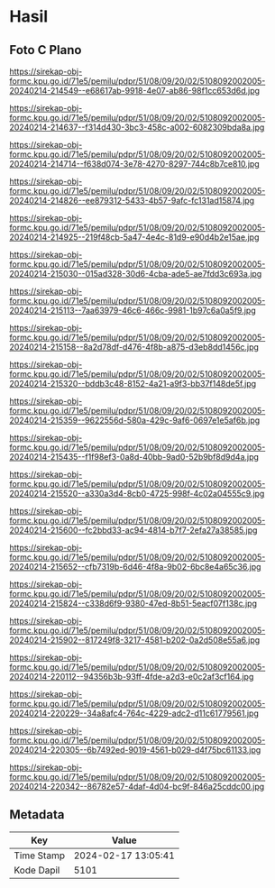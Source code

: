 # Hasil

## Foto C Plano

https://sirekap-obj-formc.kpu.go.id/71e5/pemilu/pdpr/51/08/09/20/02/5108092002005-20240214-214549--e68617ab-9918-4e07-ab86-98f1cc653d6d.jpg

https://sirekap-obj-formc.kpu.go.id/71e5/pemilu/pdpr/51/08/09/20/02/5108092002005-20240214-214637--f314d430-3bc3-458c-a002-6082309bda8a.jpg

https://sirekap-obj-formc.kpu.go.id/71e5/pemilu/pdpr/51/08/09/20/02/5108092002005-20240214-214714--f638d074-3e78-4270-8297-744c8b7ce810.jpg

https://sirekap-obj-formc.kpu.go.id/71e5/pemilu/pdpr/51/08/09/20/02/5108092002005-20240214-214826--ee879312-5433-4b57-9afc-fc131ad15874.jpg

https://sirekap-obj-formc.kpu.go.id/71e5/pemilu/pdpr/51/08/09/20/02/5108092002005-20240214-214925--219f48cb-5a47-4e4c-81d9-e90d4b2e15ae.jpg

https://sirekap-obj-formc.kpu.go.id/71e5/pemilu/pdpr/51/08/09/20/02/5108092002005-20240214-215030--015ad328-30d6-4cba-ade5-ae7fdd3c693a.jpg

https://sirekap-obj-formc.kpu.go.id/71e5/pemilu/pdpr/51/08/09/20/02/5108092002005-20240214-215113--7aa63979-46c6-466c-9981-1b97c6a0a5f9.jpg

https://sirekap-obj-formc.kpu.go.id/71e5/pemilu/pdpr/51/08/09/20/02/5108092002005-20240214-215158--8a2d78df-d476-4f8b-a875-d3eb8dd1456c.jpg

https://sirekap-obj-formc.kpu.go.id/71e5/pemilu/pdpr/51/08/09/20/02/5108092002005-20240214-215320--bddb3c48-8152-4a21-a9f3-bb37f148de5f.jpg

https://sirekap-obj-formc.kpu.go.id/71e5/pemilu/pdpr/51/08/09/20/02/5108092002005-20240214-215359--9622556d-580a-429c-9af6-0697e1e5af6b.jpg

https://sirekap-obj-formc.kpu.go.id/71e5/pemilu/pdpr/51/08/09/20/02/5108092002005-20240214-215435--f1f98ef3-0a8d-40bb-9ad0-52b9bf8d9d4a.jpg

https://sirekap-obj-formc.kpu.go.id/71e5/pemilu/pdpr/51/08/09/20/02/5108092002005-20240214-215520--a330a3d4-8cb0-4725-998f-4c02a04555c9.jpg

https://sirekap-obj-formc.kpu.go.id/71e5/pemilu/pdpr/51/08/09/20/02/5108092002005-20240214-215600--fc2bbd33-ac94-4814-b7f7-2efa27a38585.jpg

https://sirekap-obj-formc.kpu.go.id/71e5/pemilu/pdpr/51/08/09/20/02/5108092002005-20240214-215652--cfb7319b-6d46-4f8a-9b02-6bc8e4a65c36.jpg

https://sirekap-obj-formc.kpu.go.id/71e5/pemilu/pdpr/51/08/09/20/02/5108092002005-20240214-215824--c338d6f9-9380-47ed-8b51-5eacf07f138c.jpg

https://sirekap-obj-formc.kpu.go.id/71e5/pemilu/pdpr/51/08/09/20/02/5108092002005-20240214-215902--817249f8-3217-4581-b202-0a2d508e55a6.jpg

https://sirekap-obj-formc.kpu.go.id/71e5/pemilu/pdpr/51/08/09/20/02/5108092002005-20240214-220112--94356b3b-93ff-4fde-a2d3-e0c2af3cf164.jpg

https://sirekap-obj-formc.kpu.go.id/71e5/pemilu/pdpr/51/08/09/20/02/5108092002005-20240214-220229--34a8afc4-764c-4229-adc2-d11c61779561.jpg

https://sirekap-obj-formc.kpu.go.id/71e5/pemilu/pdpr/51/08/09/20/02/5108092002005-20240214-220305--6b7492ed-9019-4561-b029-d4f75bc61133.jpg

https://sirekap-obj-formc.kpu.go.id/71e5/pemilu/pdpr/51/08/09/20/02/5108092002005-20240214-220342--86782e57-4daf-4d04-bc9f-846a25cddc00.jpg


## Metadata

| Key        | Value               |
| ---------- | ------------------- |
| Time Stamp | 2024-02-17 13:05:41 |
| Kode Dapil | 5101                |



